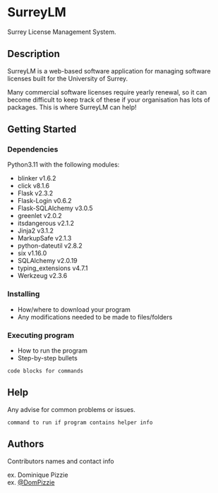 # SurreyLM

Surrey License Management System.

## Description

SurreyLM is a web-based software application for managing software licenses built for the University of Surrey. 

Many commercial software licenses require yearly renewal, so it can become difficult to keep track of these if your organisation has lots of packages. This is where SurreyLM can help!

## Getting Started

### Dependencies

Python3.11 with the following modules: 

* blinker v1.6.2
* click v8.1.6
* Flask v2.3.2
* Flask-Login v0.6.2
* Flask-SQLAlchemy v3.0.5
* greenlet v2.0.2
* itsdangerous v2.1.2
* Jinja2 v3.1.2
* MarkupSafe v2.1.3
* python-dateutil v2.8.2
* six v1.16.0
* SQLAlchemy v2.0.19
* typing_extensions v4.7.1
* Werkzeug v2.3.6

### Installing

* How/where to download your program
* Any modifications needed to be made to files/folders

### Executing program

* How to run the program
* Step-by-step bullets
```
code blocks for commands
```

## Help

Any advise for common problems or issues.
```
command to run if program contains helper info
```

## Authors

Contributors names and contact info

ex. Dominique Pizzie  
ex. [@DomPizzie](https://twitter.com/dompizzie)
